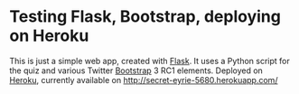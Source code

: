 # Testing Flask, Bootstrap, deploying on Heroku

This is just a simple web app, created with [Flask](http://flask.pocoo.org). It uses a Python script for the quiz and various Twitter [Bootstrap](http://getbootstrap.com) 3 RC1 elements. Deployed on [Heroku](http://www.heroku.com), currently available on http://secret-eyrie-5680.herokuapp.com/